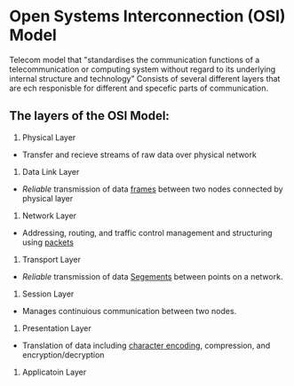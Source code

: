 # Open Systems Interconnection (OSI) Model  
  
Telecom model that "standardises the communication functions of a telecommunication or computing system
without regard to its underlying internal structure and technology" Consists of several different layers
that are ech responisble for different and specefic parts of communication.  
  
## The layers of the OSI Model:
1. Physical Layer  
  - Transfer and recieve streams  of raw data over physical network
1. Data Link Layer  
  - *Reliable* transmission of data [frames](https://github.com/disc0ninja/zet/search?q=data%20frames) between two nodes connected by physical layer
1. Network Layer  
  - Addressing, routing, and traffic control management and structuring using [packets](https:github.com/disc0ninja/zet/search?q=packets)
1. Transport Layer  
  - *Reliable* transmission of data [Segements](https:github.com/disc0ninja/zet/search?q=segments) between points on a network.
1. Session Layer  
  - Manages  continuious communication between two nodes.
1. Presentation Layer  
  - Translation of data including [character encoding](https:github.com/disc0ninja/zet/search?q=character%20encoding), compression, and encryption/decryption
1. Applicatoin Layer
